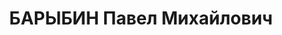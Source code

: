 ---
title: БАРЫБИН Павел Михайлович
description: 'Род. в 1895, Астраханская губ., село Теплинское, русский, обр.: среднее,
  б/п. Проживал: г. Армавир. Старший бухгалтер Армавирской базы «Азчермаслопрома»

  Арестован 22.04.1937. Обв. по политическим мотивам. Приговор: ВК ВС СССР, 17.12.1937
  – ВМН'
---